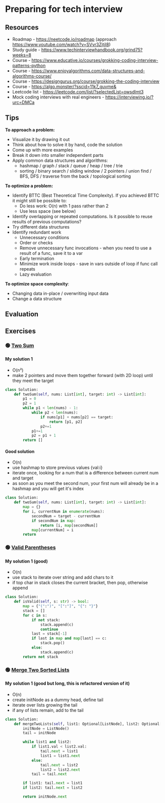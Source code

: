 # Preparing for tech interview

## Resources

- Roadmap - https://neetcode.io/roadmap (approach https://www.youtube.com/watch?v=SVvr3ZjtjI8)
- Study guide - https://www.techinterviewhandbook.org/grind75?weeks=8
- Course - https://www.educative.io/courses/grokking-coding-interview-patterns-python
- Course - https://www.enjoyalgorithms.com/data-structures-and-algorithms-course/
- Course - https://designgurus.org/course/grokking-the-coding-interview
- Course - https://algo.monster/?sscid=11k7_guvme&
- Leetcode list - https://leetcode.com/list/?selectedList=owsdlmt3
- Mock coding interviews with real engineers - https://interviewing.io/?urc=DMCa

## Tips

__To approach a problem:__
- Visualize it by drawing it out
- Think about how to solve it by hand, code the solution
- Come up with more examples
- Break it down into smaller independent parts
- Apply common data structures and algorithms:
  - hashmap / graph / stack / queue / heap / tree / trie
  - sorting / binary search / sliding window / 2 pointers / union find / BFS, DFS / traverse from the back / topological sorting

__To optimize a problem:__
- Identify BTTC (Best Theoretical Time Complexity). If you achieved BTTC it might still be possible to:
  - Do less work: O(n) with 1 pass rather than 2
  - Use less space (see below)
- Identify overlapping or repeated computations. Is it possible to reuse results of previous computations?
- Try different data structures
- Identify redundant work
  - Unnecessary conditions
  - Order or checks
  - Remove unnecessary func invocations - when you need to use a result of a func, save it to a var
  - Early termination
  - Minimize work inside loops - save in vars outside of loop if func call repeats
  - Lazy evaluation

__To optimize space complexity__:
- Changing data in-place / overwriting input data
- Change a data structure

## Evaluation





## Exercises

### 🟢 [Two Sum](https://leetcode.com/problems/two-sum)

#### My solution 1
- O(n²)
- make 2 pointers and move them together forward (with 2D loop) until they meet the target
```python
class Solution:
    def twoSum(self, nums: List[int], target: int) -> List[int]:
        p1 = 0
        p2 = 1
        while p1 < len(nums) - 1:
            while p2 < len(nums):
                if nums[p1] + nums[p2] == target:
                    return [p1, p2]
                p2+=1
            p1+=1
            p2 = p1 + 1
        return []

```
#### Good solution
- O(n)
- use hashmap to store previous values {val:i}
- iterate once, looking for a num that is a difference between current num and target
- as soon as you meet the second num, your first num will already be in a hashmap and you will get it's index
```python
class Solution:
    def twoSum(self, nums: List[int], target: int) -> List[int]:
        map = {}
        for i, currentNum in enumerate(nums):
            secondNum = target - currentNum
            if secondNum in map:
                return [i, map[secondNum]]
            map[currentNum] = i
        return
```

### 🟢 [Valid Parentheses](https://leetcode.com/problems/valid-parentheses)

#### My solution 1 (good)
- O(n)
- use stack to iterate over string and add chars to it
- if top char in stack closes the current bracket, then pop, otherwise append
```python
class Solution:
    def isValid(self, s: str) -> bool:
        map = {"(":")", "[":"]", "{": "}"}
        stack = []
        for c in s:
            if not stack:
                stack.append(c)
                continue
            last = stack[-1]
            if last in map and map[last] == c:
                stack.pop()
            else:
                stack.append(c)
        return not stack
```

### 🟢 [Merge Two Sorted Lists](https://leetcode.com/problems/merge-two-sorted-lists)

#### My solution 1 (good but long, this is refactored version of it)
- O(n)
- create initNode as a dummy head, define tail
- iterate over lists growing the tail
- if any of lists remain, add to the tail
```python
class Solution:
    def mergeTwoLists(self, list1: Optional[ListNode], list2: Optional[ListNode]) -> Optional[ListNode]:
        initNode = ListNode()
        tail = initNode

        while list1 and list2:
            if list1.val < list2.val:
                tail.next = list1
                list1 = list1.next
            else:
                tail.next = list2
                list2 = list2.next
            tail = tail.next

        if list1: tail.next = list1
        if list2: tail.next = list2

        return initNode.next
```
